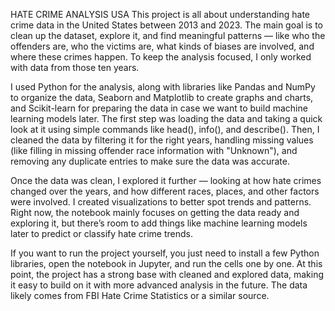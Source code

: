 HATE CRIME ANALYSIS USA
This project is all about understanding hate crime data in the United States between 2013 and 2023. The main goal is to clean up the dataset, explore it, and find meaningful patterns — like who the offenders are, who the victims are, what kinds of biases are involved, and where these crimes happen. To keep the analysis focused, I only worked with data from those ten years.

I used Python for the analysis, along with libraries like Pandas and NumPy to organize the data, Seaborn and Matplotlib to create graphs and charts, and Scikit-learn for preparing the data in case we want to build machine learning models later. The first step was loading the data and taking a quick look at it using simple commands like head(), info(), and describe(). Then, I cleaned the data by filtering it for the right years, handling missing values (like filling in missing offender race information with "Unknown"), and removing any duplicate entries to make sure the data was accurate.

Once the data was clean, I explored it further — looking at how hate crimes changed over the years, and how different races, places, and other factors were involved. I created visualizations to better spot trends and patterns. Right now, the notebook mainly focuses on getting the data ready and exploring it, but there’s room to add things like machine learning models later to predict or classify hate crime trends.

If you want to run the project yourself, you just need to install a few Python libraries, open the notebook in Jupyter, and run the cells one by one. At this point, the project has a strong base with cleaned and explored data, making it easy to build on it with more advanced analysis in the future. The data likely comes from FBI Hate Crime Statistics or a similar source.
